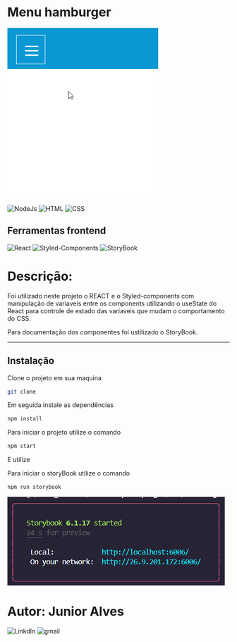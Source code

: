 # Menu hamburger
![Alt Text](/src/assets/Menu.gif)

![NodeJs](https://img.shields.io/badge/JavaScript-NODEJS-green) ![HTML](https://img.shields.io/badge/HTML-HTML5-orange) ![CSS](https://img.shields.io/badge/STYLE-CSS3-blue)

## Ferramentas frontend
![React](https://img.shields.io/badge/JavaScript-REACT-blue) ![Styled-Components](https://img.shields.io/badge/React-Styled--components-orange) ![StoryBook](https://img.shields.io/badge/REACT-StoryBook-ff69b4)

# Descrição:
Foi utilizado neste projeto o REACT e o Styled-components com manipulação de variaveis entre os components utilizando o useState do React para controle de estado das variaveis que mudam o comportamento do CSS.

Para documentação dos componentes foi ustilizado o StoryBook.

---
## Instalação
Clone o projeto em sua maquina
~~~bash
git clone
~~~

Em seguida instale as dependências
~~~bash
npm install
~~~

Para iniciar o projeto utilize o comando
~~~bash
npm start
~~~
E utilize

Para iniciar o storyBook utilize o comando
~~~bash
npm run storybook
~~~
![Storybook](/src/assets/storybook.png)


# Autor: Junior Alves
![LinkdIn](https://img.shields.io/badge/LinkedIn-Junior%20Alves-blue?link=https://img.shields.io/badge/LinkedIn-Junior%20Alves-blue)
![gmail](https://img.shields.io/badge/Gmail-jrnalves%40gmail.com-red)


